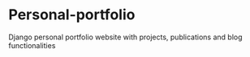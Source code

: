 # Personal-portfolio
Django personal portfolio website with projects, publications and blog functionalities
